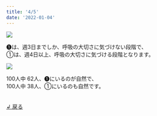 ```yaml
---
title: '4/5'
date: '2022-01-04'
---
```

![](/images/01_0.jpg)

➊は、週3日までしか、呼吸の大切さに気づけない段階で、  
①は、週4日以上、呼吸の大切さに気づける段階となります。

![](/images/01_3.jpg)

100人中 62人、➊にいるのが自然で、  
100人中 38人、①にいるのも自然です。

　  
[ ↲ 戻る ](https://01234567890.thebase.in/about)

